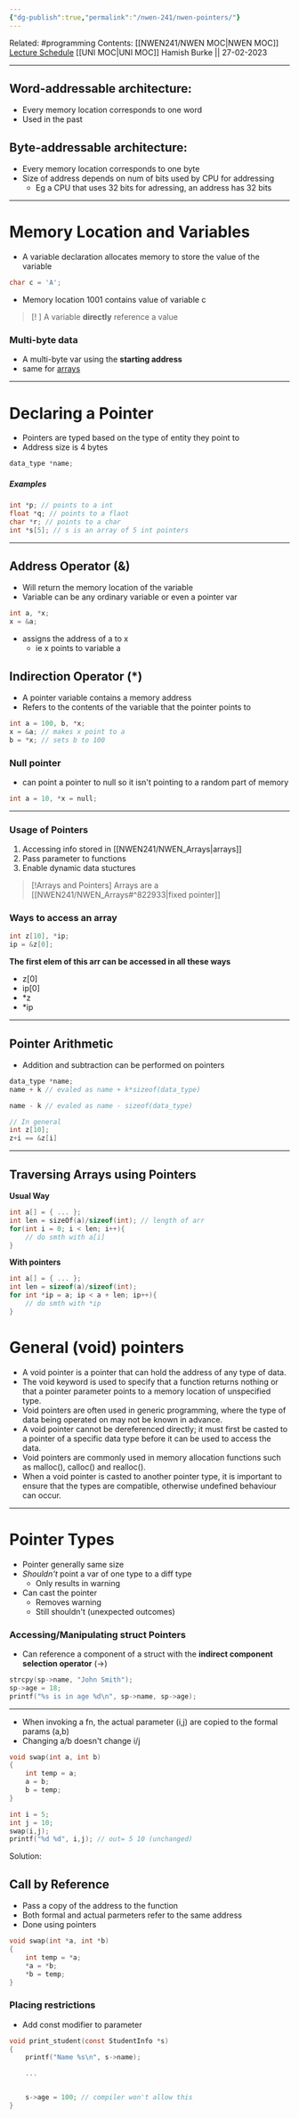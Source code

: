 ```yaml
---
{"dg-publish":true,"permalink":"/nwen-241/nwen-pointers/"}
---
```


Related: #programming 
Contents: [[NWEN241/NWEN MOC\|NWEN MOC]]
[Lecture Schedule](https://ecs.wgtn.ac.nz/Courses/NWEN241_2023T1/LectureSchedule)
[[UNI MOC\|UNI MOC]]
Hamish Burke || 27-02-2023
***

## Word-addressable architecture:
- Every memory location corresponds to one word
- Used in the past

## Byte-addressable architecture:
- Every memory location corresponds to one byte
- Size of address depends on num of bits used by CPU for addressing
	- Eg a CPU that uses 32 bits for adressing, an address has 32 bits


***


# Memory Location and Variables
- A variable declaration allocates memory to store the value of the variable
```C
char c = 'A';
```
- Memory location 1001 contains value of variable c

> [! ]
> A variable **directly** reference a value

### Multi-byte data
- A multi-byte var using the **starting address**
- same for [arrays](NWEN_Arrays)

***

# Declaring a Pointer
- Pointers are typed based on the type of entity they point to
- Address size is 4 bytes
```C
data_type *name;
```

##### Examples
```C
int *p; // points to a int
float *q; // points to a flaot
char *r; // points to a char
int *s[5]; // s is an array of 5 int pointers
```

***

## Address Operator (&)
- Will return the memory location of the variable
- Variable can be any ordinary variable or even a pointer var

```C
int a, *x;
x = &a;
```
- assigns the address of a to x
	- ie x points to variable a

## Indirection Operator (\*)
- A pointer variable contains a memory address
- Refers to the contents of the variable that the pointer points to
```C
int a = 100, b, *x;
x = &a; // makes x point to a
b = *x; // sets b to 100
```


### Null pointer
- can point a pointer to null so it isn't pointing to a random part of memory
```c
int a = 10, *x = null;
```


***

### Usage of Pointers
1. Accessing info stored in [[NWEN241/NWEN_Arrays\|arrays]]
2. Pass parameter to functions
3. Enable dynamic data stuctures


> [!Arrays and Pointers]
> Arrays are a [[NWEN241/NWEN_Arrays#^822933\|fixed pointer]]

### Ways to access an array
```C
int z[10], *ip;
ip = &z[0];
```
**The first elem of this arr can be accessed in all these ways**
- z[0]
- ip[0]
- \*z
- \*ip


***

## Pointer Arithmetic
- Addition and subtraction can be performed on pointers
```c
data_type *name;
name + k // evaled as name + k*sizeof(data_type)

name - k // evaled as name - sizeof(data_type)

// In general
int z[10];
z+i == &z[i]
```

***

## Traversing Arrays using Pointers

**Usual Way**
```C
int a[] = { ... };
int len = sizeOf(a)/sizeof(int); // length of arr
for(int i = 0; i < len; i++){
	// do smth with a[i]
}
```

**With pointers**
```C
int a[] = { ... };
int len = sizeof(a)/sizeof(int);
for int *ip = a; ip < a + len; ip++){
	// do smth with *ip
}
```



# General (void) pointers
- A void pointer is a pointer that can hold the address of any type of data.
- The void keyword is used to specify that a function returns nothing or that a pointer parameter points to a memory location of unspecified type.
- Void pointers are often used in generic programming, where the type of data being operated on may not be known in advance.
- A void pointer cannot be dereferenced directly; it must first be casted to a pointer of a specific data type before it can be used to access the data. 
- Void pointers are commonly used in memory allocation functions such as malloc(), calloc() and realloc().
- When a void pointer is casted to another pointer type, it is important to ensure that the types are compatible, otherwise undefined behaviour can occur.


***

# Pointer Types

- Pointer generally same size
- *Shouldn't* point a var of one type to a diff type
	- Only results in warning
- Can cast the pointer
	- Removes warning
	- Still shouldn't (unexpected outcomes)


### Accessing/Manipulating struct Pointers
- Can reference a component of a struct with the **indirect component selection operator** (->)
```C
strcpy(sp->name, "John Smith");
sp->age = 18;
printf("%s is in age %d\n", sp->name, sp->age);
```


***

- When invoking a fn, the actual parameter (i,j) are copied to the formal params (a,b)
- Changing a/b doesn't change i/j
```C
void swap(int a, int b)
{
	int temp = a;
	a = b;
	b = temp;
}

int i = 5;
int j = 10;
swap(i,j);
printf("%d %d", i,j); // out= 5 10 (unchanged)

```

Solution:
## Call by Reference
- Pass a copy of the address to the function
- Both formal and actual parmeters refer to the same address
- Done using pointers
```C
void swap(int *a, int *b)
{
	int temp = *a;
	*a = *b;
	*b = temp;
}
```

### Placing restrictions
- Add const modifier to parameter
```C
void print_student(const StudentInfo *s)
{
	printf("Name %s\n", s->name);

	...


	s->age = 100; // compiler won't allow this
}
```

